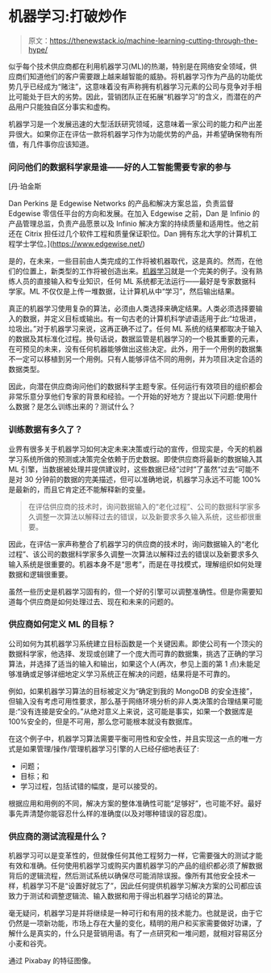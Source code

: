 # 机器学习:打破炒作

> 原文：<https://thenewstack.io/machine-learning-cutting-through-the-hype/>

似乎每个技术供应商都在利用机器学习(ML)的热潮，特别是在网络安全领域，供应商们知道他们的客户需要跟上越来越智能的威胁。将机器学习作为产品的功能优势几乎已经成为“赌注”，这意味着没有声称拥有机器学习元素的公司与竞争对手相比可能处于巨大的劣势。因此，营销团队正在拓展“机器学习”的含义，而潜在的产品用户只能独自区分事实和虚构。

机器学习是一个发展迅速的大型活跃研究领域，这意味着一家公司的能力和产出差异很大。如果你正在评估一款将机器学习作为功能优势的产品，并希望确保物有所值，有几件事你应该知道。

### 问问他们的数据科学家是谁——好的人工智能需要专家的参与

 [丹·珀金斯

Dan Perkins 是 Edgewise Networks 的产品和解决方案总监，负责监督 Edgewise 零信任平台的方向和发展。在加入 Edgewise 之前，Dan 是 Infinio 的产品管理总监，负责产品愿景以及 Infinio 解决方案的持续质量和适用性。他之前还在 Citrix 担任过几个软件工程和质量保证职位。Dan 拥有东北大学的计算机工程学士学位。](https://www.edgewise.net/) 

是的，在未来，一些目前由人类完成的工作将被机器取代，这是真的。然而，在他们的位置上，新类型的工作将被创造出来。[机器学习](https://thenewstack.io/category/machine-learning/)就是一个完美的例子。没有熟练人员的直接输入和专业知识，任何 ML 系统都无法运行——最好是专家数据科学家。ML 不仅仅是上传一堆数据，让计算机从中“学习”，然后输出结果。

真正的机器学习使用复杂的算法，必须由人类选择来确定结果。人类必须选择要输入的数据，并定义目标或输出。有一句古老的计算机科学谚语适用于此:“垃圾进，垃圾出。”对于机器学习来说，这再正确不过了。任何 ML 系统的结果都取决于输入的数据及其标准化过程。换句话说，数据监管是机器学习的一个极其重要的元素，在可预见的未来，没有任何机器能够做出这些决定。此外，用于一个用例的数据集不一定可以移植到另一个用例。只有人能够评估不同的用例，并为项目决定合适的数据类型。

因此，向潜在供应商询问他们的数据科学主题专家。任何运行有效项目的组织都会非常乐意分享他们专家的背景和经验。一个开始的好地方？提出以下问题:使用什么数据？是怎么训练出来的？测试什么？

### 训练数据有多久了？

业界有很多关于机器学习如何决定未来决策或行动的宣传，但现实是，今天的机器学习系统所做的预测或决策完全依赖于历史数据。即使供应商将最新的数据输入其 ML 引擎，当数据被处理并提供建议时，这些数据已经“过时”了虽然“过去”可能不是对 30 分钟前的数据的完美描述，但可以准确地说，机器学习永远不可能 100%是最新的，而且它肯定还不能解释新的变量。

> 在评估供应商的技术时，询问数据输入的“老化过程”、公司的数据科学家多久调整一次算法以解释过去的错误，以及新要求多久输入系统，这些都很重要。

因此，在评估一家声称整合了机器学习的供应商的技术时，询问数据输入的“老化过程”、该公司的数据科学家多久调整一次算法以解释过去的错误以及新要求多久输入系统是很重要的。机器本身不是“思考”，而是在寻找模式，理解组织如何处理数据和逻辑很重要。

虽然一些历史是机器学习固有的，但一个好的引擎可以调整准确性。但是你需要知道每个供应商是如何处理过去、现在和未来的问题的。

### 供应商如何定义 ML 的目标？

公司如何为其机器学习系统建立目标函数是一个关键因素。即使公司有一个顶尖的数据科学家，他选择、发现或创建了一个庞大而可靠的数据集，挑选了正确的学习算法，并选择了适当的输入和输出，如果这个人(再次，参见上面的第 1 点)未能足够准确或足够详细地定义学习系统正在解决的问题，结果将是不可靠的。

例如，如果机器学习算法的目标被定义为“确定到我的 MongoDB 的安全连接”，但输入没有考虑可用性要求，那么基于网络环境分析的非人类决策的合理结果可能是:“没有连接是安全的。”从绝对意义上来说，这可能是事实，如果一个数据库是 100%安全的，但是不可用，那么您可能根本就没有数据库。

在这个例子中，机器学习算法需要平衡可用性和安全性，并且实现这一点的唯一方式是如果管理/操作/管理机器学习引擎的人已经仔细地表征了:

*   问题；
*   目标；和
*   学习过程，包括试错的幅度，是可以接受的。

根据应用和用例的不同，解决方案的整体准确性可能“足够好”，也可能不好。最好事先弄清楚你能容忍什么样的准确度(以及对哪种错误的容忍度)。

### 供应商的测试流程是什么？

机器学习可以是变革性的，但就像任何其他工程努力一样，它需要强大的测试才能有效和准确。任何使用机器学习或购买内置机器学习的产品的组织都必须了解数据背后的逻辑流程，然后测试系统以确保尽可能消除误报。像所有其他安全技术一样，机器学习不是“设置好就忘了”，因此任何提供机器学习解决方案的公司都应该致力于测试和调整逻辑流、输入数据和用于得出机器学习结论的算法。

毫无疑问，机器学习是并将继续是一种可行和有用的技术能力。也就是说，由于它仍然是一项新功能，市场上存在大量的变化，精明的用户和买家需要做好功课，了解什么是真实的，什么只是营销用语。有了一点研究和一堆问题，就相对容易区分小麦和谷壳。

通过 Pixabay 的特征图像。

<svg xmlns:xlink="http://www.w3.org/1999/xlink" viewBox="0 0 68 31" version="1.1"><title>Group</title> <desc>Created with Sketch.</desc></svg>
